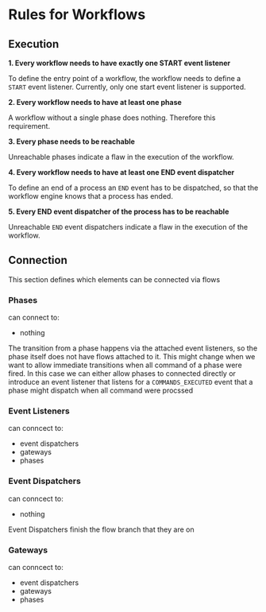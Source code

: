# Rules for Workflows

## Execution

**1. Every workflow needs to have exactly one START event listener**

To define the entry point of a workflow, the workflow needs to define a `START` event listener. Currently, only one start event listener is supported.

**2. Every workflow needs to have at least one phase**

A workflow without a single phase does nothing. Therefore this requirement.

**3. Every phase needs to be reachable**

Unreachable phases indicate a flaw in the execution of the workflow.

**4. Every workflow needs to have at least one END event dispatcher**

To define an end of a process an `END` event has to be dispatched, so that the workflow engine knows that a process has ended.

**5. Every END event dispatcher of the process has to be reachable**

Unreachable `END` event dispatchers indicate a flaw in the execution of the workflow.

## Connection

This section defines which elements can be connected via flows

### Phases

can connect to:
 - nothing

The transition from a phase happens via the attached event listeners, so the phase itself does not have flows attached to it. This might change when we want to allow immediate transitions when all command of a phase were fired. In this case we can either allow phases to connected directly or introduce an event listener that listens for a `COMMANDS_EXECUTED` event that a phase might dispatch when all command were procssed

### Event Listeners

can conncect to:
 - event dispatchers
 - gateways
 - phases

### Event Dispatchers

can conncect to:
 - nothing

Event Dispatchers finish the flow branch that they are on

### Gateways

can conncect to:
 - event dispatchers
 - gateways
 - phases
